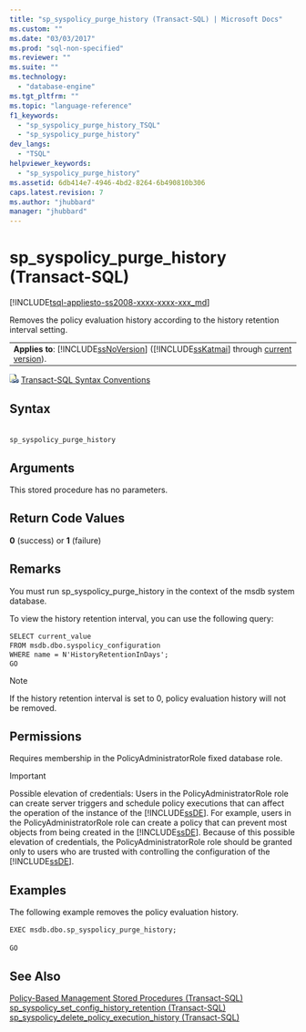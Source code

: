 ```yaml
---
title: "sp_syspolicy_purge_history (Transact-SQL) | Microsoft Docs"
ms.custom: ""
ms.date: "03/03/2017"
ms.prod: "sql-non-specified"
ms.reviewer: ""
ms.suite: ""
ms.technology: 
  - "database-engine"
ms.tgt_pltfrm: ""
ms.topic: "language-reference"
f1_keywords: 
  - "sp_syspolicy_purge_history_TSQL"
  - "sp_syspolicy_purge_history"
dev_langs: 
  - "TSQL"
helpviewer_keywords: 
  - "sp_syspolicy_purge_history"
ms.assetid: 6db414e7-4946-4bd2-8264-6b490810b306
caps.latest.revision: 7
ms.author: "jhubbard"
manager: "jhubbard"
---
```

# sp_syspolicy_purge_history (Transact-SQL)
[!INCLUDE[tsql-appliesto-ss2008-xxxx-xxxx-xxx_md](../../../database-engine/configure/windows/includes/tsql-appliesto-ss2008-xxxx-xxxx-xxx-md.md)]

  Removes the policy evaluation history according to the history retention interval setting.  
  
||  
|-|  
|**Applies to**: [!INCLUDE[ssNoVersion](../../../advanced-analytics/r-services/includes/ssnoversion-md.md)] ([!INCLUDE[ssKatmai](../../../analysis-services/data-mining/includes/sskatmai-md.md)] through [current version](http://go.microsoft.com/fwlink/p/?LinkId=299658)).|  
  
 ![Topic link icon](../../../database-engine/configure/windows/media/topic-link.gif "Topic link icon") [Transact-SQL Syntax Conventions](../../../t-sql/language-elements/transact-sql-syntax-conventions-transact-sql.md)  
  
## Syntax  
  
```  
  
sp_syspolicy_purge_history  
```  
  
## Arguments  
 This stored procedure has no parameters.  
  
## Return Code Values  
 **0** (success) or **1** (failure)  
  
## Remarks  
 You must run sp_syspolicy_purge_history in the context of the msdb system database.  
  
 To view the history retention interval, you can use the following query:  
  
```  
SELECT current_value  
FROM msdb.dbo.syspolicy_configuration  
WHERE name = N'HistoryRetentionInDays';  
GO  
```  
  
> [!NOTE]  
>  If the history retention interval is set to 0, policy evaluation history will not be removed.  
  
## Permissions  
 Requires membership in the PolicyAdministratorRole fixed database role.  
  
> [!IMPORTANT]  
>  Possible elevation of credentials: Users in the PolicyAdministratorRole role can create server triggers and schedule policy executions that can affect the operation of the instance of the [!INCLUDE[ssDE](../../../analysis-services/instances/install/windows/includes/ssde-md.md)]. For example, users in the PolicyAdministratorRole role can create a policy that can prevent most objects from being created in the [!INCLUDE[ssDE](../../../analysis-services/instances/install/windows/includes/ssde-md.md)]. Because of this possible elevation of credentials, the PolicyAdministratorRole role should be granted only to users who are trusted with controlling the configuration of the [!INCLUDE[ssDE](../../../analysis-services/instances/install/windows/includes/ssde-md.md)].  
  
## Examples  
 The following example removes the policy evaluation history.  
  
```  
EXEC msdb.dbo.sp_syspolicy_purge_history;  
  
GO  
```  
  
## See Also  
 [Policy-Based Management Stored Procedures &#40;Transact-SQL&#41;](../../../relational-databases/reference/system-stored-procedures/policy-based-management-stored-procedures-transact-sql.md)   
 [sp_syspolicy_set_config_history_retention &#40;Transact-SQL&#41;](../../../relational-databases/reference/system-stored-procedures/sp-syspolicy-set-config-history-retention-transact-sql.md)   
 [sp_syspolicy_delete_policy_execution_history &#40;Transact-SQL&#41;](../../../relational-databases/reference/system-stored-procedures/sp-syspolicy-delete-policy-execution-history-transact-sql.md)  
  
  
